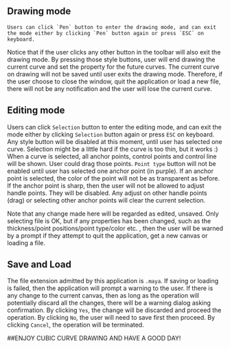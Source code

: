 
## Drawing mode
    
    Users can click `Pen` button to enter the drawing mode, and can exit the mode either by clicking `Pen` button again or press `ESC` on keyboard.
Notice that if the user clicks any other button in the toolbar will also exit the drawing mode.
By pressing those style buttons, user will end drawing the current curve and set the property for the future curves.
The current curve on drawing will not be saved until user exits the drawing mode.
  Therefore, if the user choose to close the window, quit the application or load a new file, there will not be any notification and the user will lose the current curve.

## Editing mode
  
  Users can click `Selection` button to enter the editing mode, and can exit the mode either by clicking `Selection` button again or press `ESC` on keyboard.
  Any style button will be disabled at this moment, until user has selected one curve. Selection might be a little hard if the curve is too thin, but it works :)
  When a curve is selected, all anchor points, control points and control line will be shown. User could drag those points. 
  `Point type` button will not be enabled until user has selected one anchor point (in purple). 
  If an anchor point is selected, the color of the point will not be as transparent as before. 
  If the anchor point is sharp, then the user will not be allowed to adjust handle points. They will be disabled.
  Any adjust on other handle points (drag) or selecting other anchor points will clear the current selection.
  
  Note that any change made here will be regarded as edited, unsaved. Only selecting file is OK, but if any properties has been changed,
  such as the thickness/point positions/point type/color etc. , then the user will be warned by a prompt if they attempt to quit the application, get a new canvas or loading a file.
  
## Save and Load
  
  The file extension admitted by this application is `.maya`. 
  If saving or loading is failed, then the application will prompt a warning to the user.
  If there is any change to the current canvas, then as long as the operation will potentially discard all the changes, there will be a warning dialog asking confirmation.
  By clicking `Yes`, the change will be discarded and proceed the operation. By clicking `No`, the user will need to save first then proceed. By clicking `Cancel`, the operation will be terminated. 
  

##ENJOY CUBIC CURVE DRAWING AND HAVE A GOOD DAY!
